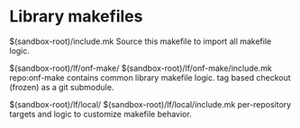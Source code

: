 Library makefiles
=================

$(sandbox-root)/include.mk
    Source this makefile to import all makefile logic.

$(sandbox-root)/lf/onf-make/
$(sandbox-root)/lf/onf-make/include.mk
    repo:onf-make contains common library makefile logic.
    tag based checkout (frozen) as a git submodule.

$(sandbox-root)/lf/local/
$(sandbox-root)/lf/local/include.mk
    per-repository targets and logic to customize makefile behavior.

<!--

# -----------------------------------------------------------------------
# Copyright 2024 Open Networking Foundation Contributors
#
# Licensed under the Apache License, Version 2.0 (the "License");
# you may not use this file except in compliance with the License.
# You may obtain a copy of the License at
#
# http:#www.apache.org/licenses/LICENSE-2.0
#
# Unless required by applicable law or agreed to in writing, software
# distributed under the License is distributed on an "AS IS" BASIS,
# WITHOUT WARRANTIES OR CONDITIONS OF ANY KIND, either express or implied.
# See the License for the specific language governing permissions and
# limitations under the License.
# -----------------------------------------------------------------------
# SPDX-FileCopyrightText: 2024 Open Networking Foundation Contributors
# SPDX-License-Identifier: Apache-2.0
# -----------------------------------------------------------------------
# Intent:
# -----------------------------------------------------------------------

-->
